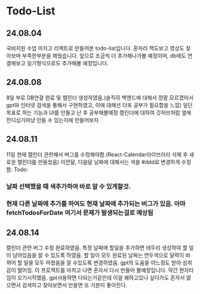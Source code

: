# Todo-List

## 24.08.04
국비지원 수업 마치고 리액트로 만들어본 todo-list입니다.
혼자라 책도보고 영상도 찾아보며 부족한부분을 채웠습니다.
앞으로 조금씩 더 추가해나가볼 예정이며, db에도 연결해보고 일기형식으로도 추가해볼 예정입니다.

## 24.08.08
8일 부로 DB연결 완료 및 캘린더 생성하였음.(솔직히 백엔드에 대해서 정말 모르겠어서 gpt와 인터넷 검색을 통해서 구현하였고, 이에 대해선 더욱 공부가 필요함을 느낌)
일단 목표로 하는 기능과 UI를 만들고 난 후 공부해볼예정
캘린더에 대하여 깃허브처럼 옆에 잔디심기마냥 만들 수 있는지에 만들어보자

## 24.08.11
11일 현재 캘린더 관련해서 버그를 수정해야함.(React-Calendar라이브러리 삭제 후 새로운 캘린더를 만들었음)
이전달, 다음달 날짜에 대해서는 색을 #ddd로 변경하게 수정함.
Todo:
### 날짜 선택했을 때 색추가하여 바로 알 수 있게할것.
### 현재 다른 날짜에 추가를 하여도 현재 날짜에 추가되는 버그가 있음. 아마 fetchTodosForDate 여기서 문제가 발생되는걸로 예상됨

## 24.08.14
캘린더 관련 버그 수정 완료하였음.
특정 날짜에 할일을 추가하면 테두리 생성하여 할 일이 남아있음을 알 수 있도록 하였음.
할 일이 모두 완료된 날짜는 연두색으로 달력이 바뀌어 할 일을 모두 마쳤음을 알 수있도록 변경하였음.
gpt의 도움을 어느정도 받아 성취감이 떨어짐. 이 프로젝트를 마치고 나면 혼자서 다시 만들어 볼예정입니다.
약간 현자타임이 오기시작했음. gpt사용하면 다되는거같은데 이걸 왜하고있나 싶다가도 혼자서 앓으면서 검색하고 찾아보면서 만들면 또 기분이 좋아진다.